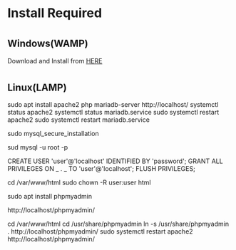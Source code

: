 # Install Required

#
## Windows(WAMP)

Download and Install from [HERE](https://www.apachefriends.org/download.html)

#
## Linux(LAMP)

sudo apt install apache2 php mariadb-server
http://localhost/
systemctl status apache2
systemctl status mariadb.service
sudo systemctl restart apache2
sudo systemctl restart mariadb.service

sudo mysql_secure_installation

sud mysql -u root -p

CREATE USER 'user'@'localhost' IDENTIFIED BY 'password';
GRANT ALL PRIVILEGES ON _ . _ TO 'user'@'localhost';
FLUSH PRIVILEGES;

cd /var/www/html
sudo chown -R user:user html

sudo apt install phpmyadmin

http://localhost/phpmyadmin/

cd /var/www/html
cd /usr/share/phpmyadmin
ln -s /usr/share/phpmyadmin .
http://localhost/phpmyadmin/
sudo systemctl restart apache2
http://localhost/phpmyadmin/
